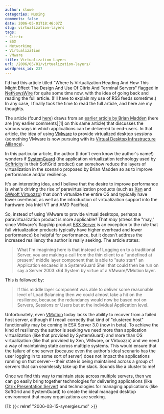 ```yaml
---
author: slowe
categories: Musing
comments: false
date: 2006-05-01T18:46:07Z
slug: virtualization-layers
tags:
- Citrix
- ESX
- Networking
- Virtualization
- VMware
title: Virtualization Layers
url: /2006/05/01/virtualization-layers/
wordpress_id: 237
---
```


I'd had this article titled "Where Is Virtualization Heading And How This Might Effect The Design And Use Of Citrix And Terminal Servers" flagged in [NetNewsWire](http://ranchero.com/netnewswire/) for quite some time now, with the idea of going back and reading the full article. (I'll have to explain my use of RSS feeds sometime.) In any case, I finally took the time to read the full article, and here are my thoughts.

The article (found [here](http://geekswithblogs.net/wallabyfan/archive/2006/04/19/75624.aspx)) draws from an [earlier article by Brian Madden](http://www.brianmadden.com/content/content.asp?ID=566) (here are [my earlier comments][1] on this same article) that discusses the various ways in which applications can be delivered to end-users. In that article, the idea of using [VMware](http://www.vmware.com/) to provide virtualized desktop sessions (something VMware is now pursuing with its [Virtual Desktop Infrastructure Alliance](http://www.vmware.com/news/releases/vdi.html)).

In this particular article, the author (I don't even know the author's name!) wonders if [SystemGuard](http://www.softgrid.com/products/virtualization.asp) (the application virtualization technology used by [Softricity](http://www.softricity.com/) in their SoftGrid product) can somehow reduce the layers of virtualization in the scenario proposed by Brian Madden so as to improve performance and/or resiliency.

It's an interesting idea, and I believe that the desire to improve performance is what's driving the rise of paravirtualization products (such as [Xen](http://www.cl.cam.ac.uk/Research/SRG/netos/xen/) and [SWsoft Virtuozzo](http://www.swsoft.com/en/products/virtuozzo/)) that don't virtualize the entire OS and typically have lower overhead, as well as the introduction of virtualization support into the hardware (via Intel VT and AMD Pacifica).

So, instead of using VMware to provide virtual desktops, perhaps a paravirtualization product is more applicable? That _may_ (stress the "may," since VMware's flagship product [ESX Server](http://www.vmware.com/products/esx/) is an exception to the rule that full virtualization products typically have higher overhead and lower performance) be helpful for performance, but it doesn't address the increased resiliency the author is really seeking. The article states:

>What I'm imagining here is that instead of Logging on to a traditional Server, you are making a call from the thin client to a "undefined at present" middle layer component that is able to "auto start" an Application encased in a SystemGuard Shell that could then be run on say a Server 2003 x64 System by virtue of a VMware/VMotion layer.

This is followed by:

>If this middle layer component was able to deliver some reasonable level of Load Balancing then we could almost take a hit on the resilience, because the redundancy would now be based not on Servers, Sessions or Users but at the individual Application level.

Unfortunately, even [VMotion](http://www.vmware.com/products/vc/vmotion.html) today lacks the ability to recover from a failed host server, although if I recall correctly that kind of "clustered host" functionality may be coming in ESX Server 3.0 (now in beta). To achieve the kind of resiliency the author is seeking we need more than application virtualization (like that provided by SystemGuard) and more than OS virtualization (like that provided by Xen, VMware, or Virtuozzo) and we need a way of maintaining state across multiple systems. This would ensure that the failure of one server (because even the author's ideal scenario has the user logging in to some sort of server) does not impact the applications running on that server---their state is being maintained across a group of servers that can seamlessly take up the slack. Sounds like a cluster to me!

Once we find this way to maintain state across multiple servers, then we can go easily bring together technologies for delivering applications (like [Citrix Presentation Server](http://www.citrix.com/English/ps2/products/product.asp?contentID=186)) and technologies for managing applications (like SoftGrid and SystemGuard) to create the ideal managed desktop environment that many organizations are seeking.

[1]: {{< relref "2006-03-15-synergies.md" >}}
